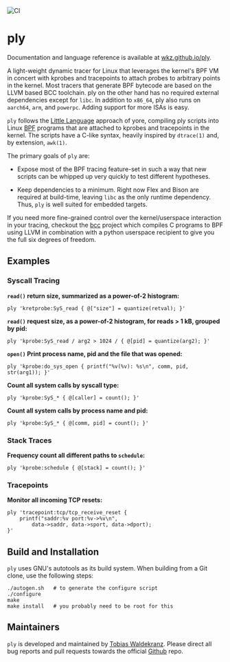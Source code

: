 ![CI](https://github.com/wkz/ply/workflows/CI/badge.svg)

ply
===

Documentation and language reference is available at
[wkz.github.io/ply][3].

A light-weight dynamic tracer for Linux that leverages the kernel's
BPF VM in concert with kprobes and tracepoints to attach probes to
arbitrary points in the kernel. Most tracers that generate BPF
bytecode are based on the LLVM based BCC toolchain. ply on the other
hand has no required external dependencies except for `libc`. In
addition to `x86_64`, ply also runs on `aarch64`, `arm`, and
`powerpc`. Adding support for more ISAs is easy.

`ply` follows the [Little Language][1] approach of yore, compiling ply
scripts into Linux [BPF][2] programs that are attached to kprobes and
tracepoints in the kernel. The scripts have a C-like syntax, heavily
inspired by `dtrace(1)` and, by extension, `awk(1)`.

The primary goals of `ply` are:

   * Expose most of the BPF tracing feature-set in such a way that new
     scripts can be whipped up very quickly to test different
     hypotheses.

   * Keep dependencies to a minimum. Right now Flex and Bison are
     required at build-time, leaving `libc` as the only runtime
     dependency. Thus, `ply` is well suited for embedded targets.

If you need more fine-grained control over the kernel/userspace
interaction in your tracing, checkout the [bcc][4] project which
compiles C programs to BPF using LLVM in combination with a python
userspace recipient to give you the full six degrees of freedom.


Examples
--------

### Syscall Tracing

**`read()` return size, summarized as a power-of-2 histogram:**
```
ply 'kretprobe:SyS_read { @["size"] = quantize(retval); }'
```

**`read()` request size, as a power-of-2 histogram, for reads > 1 kB, grouped by pid:**
```
ply 'kprobe:SyS_read / arg2 > 1024 / { @[pid] = quantize(arg2); }'
```

**`open()` Print process name, pid and the file that was opened:**
```
ply 'kprobe:do_sys_open { printf("%v(%v): %s\n", comm, pid, str(arg1)); }'
```

**Count all system calls by syscall type:**
```
ply 'kprobe:SyS_* { @[caller] = count(); }'
```

**Count all system calls by process name and pid:**
```
ply 'kprobe:SyS_* { @[comm, pid] = count(); }'
```

### Stack Traces

**Frequency count all different paths to `schedule`:**
```
ply 'kprobe:schedule { @[stack] = count(); }'
```

### Tracepoints

**Monitor all incoming TCP resets:**
```
ply 'tracepoint:tcp/tcp_receive_reset {
	printf("saddr:%v port:%v->%v\n",
		data->saddr, data->sport, data->dport);
}'
```

Build and Installation
----------------------

`ply` uses GNU's autotools as its build system. When building from
a Git clone, use the following steps:

```
./autogen.sh   # to generate the configure script
./configure
make
make install   # you probably need to be root for this
```


Maintainers
-----------

`ply` is developed and maintained by [Tobias Waldekranz][5]. Please
direct all bug reports and pull requests towards the official
[Github][6] repo.

[1]: http://c2.com/cgi/wiki?LittleLanguage
[2]: https://www.kernel.org/doc/Documentation/networking/filter.txt
[3]: https://wkz.github.io/ply
[4]: https://github.com/iovisor/bcc
[5]: mailto://tobias@waldekranz.com
[6]: https://github.com/iovisor/ply
